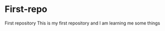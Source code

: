 First-repo
==========

First repository
This is my first repository and I am learning me some things
